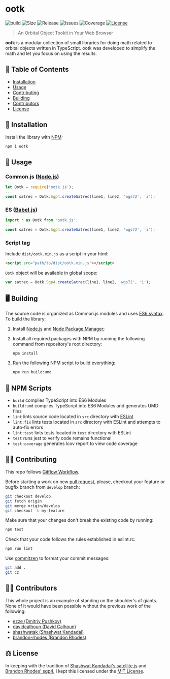 # ootk
![build](https://img.shields.io/github/workflow/status/thkruz/ootk/CI?style=flat-square) ![Size](https://img.shields.io/github/languages/code-size/thkruz/ootk?style=flat-square) ![Release](https://img.shields.io/github/v/release/thkruz/ootk?style=flat-square)  ![Issues](https://img.shields.io/github/issues/thkruz/ootk?style=flat-square) ![Coverage](https://img.shields.io/codecov/c/github/thkruz/ootk?style=flat-square) [![License](https://img.shields.io/github/license/thkruz/ootk?style=flat-square)](LICENSE.md)

> An Orbital Object Tookit in Your Web Browser

**ootk** is a modular collection of small libraries for doing math related to orbital objects written in TypeScript. ootk was developed to simplify the math and let you focus on using the results.

## :blue_book: Table of Contents
- [Installation](#Installation)
- [Usage](#Usage)
- [Contributing](#Contributing)
- [Building](#Building)
- [Contributors](#Contributors)
- [License](#License)

## :wrench: Installation

Install the library with [NPM](https://www.npmjs.com/):

```bash
npm i ootk
```

## :satellite: Usage

### Common.js ([Node.js](https://nodejs.org))

```js
let Ootk = require('ootk.js');
...
const satrec = Ootk.Sgp4.createSatrec(line1, line2, 'wgs72', 'i');
```

### ES ([Babel.js](https://babeljs.io/))

```js
import * as Ootk from 'ootk.js';
...
const satrec = Ootk.Sgp4.createSatrec(line1, line2, 'wgs72', 'i');
```

### Script tag

Include `dist/ootk.min.js` as a script in your html:

```html
<script src="path/to/dist/ootk.min.js"></script>
```

`Ootk` object will be available in global scope:

```js
var satrec = Ootk.Sgp4.createSatrec(line1, line2, 'wgs72', 'i');
```

## :desktop_computer: Building

The source code is organized as Common.js modules and uses [ES6 syntax](http://es6-features.org/). To build the library:

1. Install [Node.js](https://nodejs.org/) and [Node Package Manager](https://www.npmjs.com/);

2. Install all required packages with NPM by running the following command from repository's root directory:

    ```bash
    npm install
    ```

3. Run the following NPM script to build everything:

    ```bash
    npm run build:umd
    ```

## :gem: NPM Scripts

- `build` compiles TypeScript into ES6 Modules
- `build:umd` compiles TypeScript into ES6 Modules and generates UMD files
- `lint` lints source code located in `src` directory with [ESLint](http://eslint.org/)
- `lint:fix` lints tests located in `src` directory with ESLint and attempts to auto-fix errors
- `lint:test` lints tests located in `test` directory with ESLint
- `test` runs jest to verify code remains functional
- `test:coverage` generates lcov report to view code coverage

## :man_teacher: Contributing

This repo follows [Gitflow Workflow](https://www.atlassian.com/git/tutorials/comparing-workflows/gitflow-workflow).

Before starting a work on new [pull request](https://github.com/thkruz/ootk/compare), please, checkout your feature or bugfix branch from `develop` branch:

```bash
git checkout develop
git fetch origin
git merge origin/develop
git checkout -b my-feature
```

Make sure that your changes don't break the existing code by running:

```bash
npm test
```

Check that your code follows the rules established in eslint.rc:

```bash
npm run lint
```

Use [commitzen](https://github.com/commitizen/cz-cli) to format your commit messages:

```bash
git add .
git cz
```

## :man_scientist: Contributors

This whole project is an example of standing on the shoulder's of giants. None of it would have been possible without the previous work of the following:

- [ezze (Dmitriy Pushkov)](https://github.com/ezze)
- [davidcalhoun (David Calhoun)](https://github.com/davidcalhoun)
- [shashwatak (Shashwat Kandadai)](https://github.com/shashwatak)
- [brandon-rhodes (Brandon Rhodes)](https://github.com/brandon-rhodes)


## :balance_scale: License

In keeping with the tradition of [Shashwat Kandadai's satellite.js](https://github.com/shashwatak/satellite-js/) and [Brandon Rhodes' sgp4](https://pypi.python.org/pypi/sgp4/), I kept this licensed under the [MIT License](LICENSE.md).
